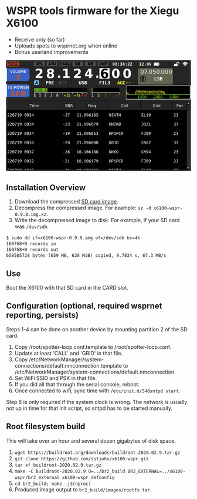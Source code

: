 # WSPR tools firmware for the Xiegu X6100

* Receive only (so far)
* Uploads spots to wsprnet.org when online
* Bonus userland improvements

![screenshot](/docs/screenshot.png?raw=true)

## Installation Overview

1. Download the compressed [SD card image](https://github.com/sstjohn/x6100-wspr/releases/download/v0.9.8/x6100-wspr-0.9.8.img.xz). 
2. Decompress the compressed image. For example: `xz -d x6100-wspr-0.9.8.img.xz`.
3. Write the decompressed image to disk. For example, if your SD card was `/dev/sdb`:

```
$ sudo dd if=x6100-wspr-0.9.8.img of=/dev/sdb bs=4k
160768+0 records in
160768+0 records out
658505728 bytes (659 MB, 628 MiB) copied, 9.7834 s, 67.3 MB/s
```

## Use

Boot the X6100 with that SD card in the CARD slot.

## Configuration (optional, required wsprnet reporting, persists)

Steps 1-4 can be done on another device by mounting partition 2 of the SD card.

1. Copy /root/spotter-loop.conf.template to /root/spotter-loop.conf.
2. Update at least 'CALL' and 'GRID' in that file.
3. Copy /etc/NetworkManager/system-connections/default.nmconnection.template to /etc/NetworkManager/system-connections/default.nmconnection.
4. Set WiFi SSID and PSK in that file.
5. If you did all that through the serial console, reboot.
6. Once connected to wifi, sync time with `/etc/init.d/S48sntpd start`.

Step 6 is only required if the system clock is wrong. The network is usually not up in time for that init script, so sntpd has to be started manually.

## Root filesystem build

This will take over an hour and several dozen gigabytes of disk space.

1. `wget https://buildroot.org/downloads/buildroot-2020.02.9.tar.gz`
2. `git clone https://github.com/sstjohn/x6100-wspr.git`
3. `tar xf buildroot-2020.02.9.tar.gz`
4. `make -C buildroot-2020.02.9 O=../br2_build BR2_EXTERNAL=../x6100-wspr/br2_external x6100-wspr_defconfig`
5. `cd br2_build; make -j$(nproc)`
6.  Produced image output to `br2_build/images/rootfs.tar`.


